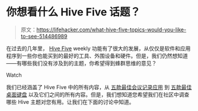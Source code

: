 # 你想看什么 Hive Five 话题？

> 原文：<https://lifehacker.com/what-hive-five-topics-would-you-like-to-see-514486989>

在过去的几年里， [Hive Five](http://lifehacker.com/hive-five) weekly 功能有了很大的发展，从仅仅是软件和应用程序到一些你也能买到的最好的工具、外围设备和硬件。但是，我们仍然想知道——有哪些我们没有涉及到的主题，你希望得到蜂群思维的意见？

Watch

我们已经涵盖了 Hive Five 中的所有内容，从 [五款最佳会议记录应用](https://lifehacker.com/five-best-meeting-minutes-services-5892109) 到 [五款最佳桌面键盘](http://lifehacker.com/five-best-desktop-keyboards-30780058) 以及它们之间的所有内容。但是，我们想知道您希望我们在社区中调查哪些 Hive 主题对您有用。让我们在下面的讨论中知道。